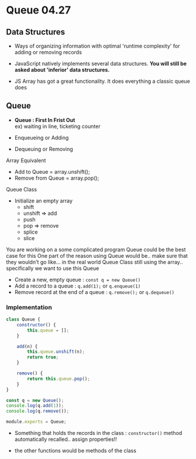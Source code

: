 # **Queue 04.27**

## **Data Structures**
- Ways of organizing information with optimal 'runtime complexity' for adding or removing records

- JavaScript natively implements several data structures. **You will still be asked about 'inferior' data structures.**

- JS Array has got a great functionality. It does everything a classic queue does

## **Queue**
- **Queue : First In Frist Out** <br/>
ex) waiting in line, ticketing counter <br/>

- Enqueueing or Adding
- Dequeuing or Removing 

Array Equivalent 
- Add to Queue = array.unshift();
- Remove from Queue = array.pop();

Queue Class
- Initialize an empty array
    - shift
    - unshift => add
    - push
    - pop => remove
    - splice
    - slice

You are working on a some complicated program
Queue could be the best case for this
One part of the reason using Queue would be.. make sure that they wouldn't go like... in the real world Queue Class still using the array.. specifically we want to use this Queue


- Create a new, empty queue : `const q = new Queue()`
- Add a record to a queue : `q.add(1);` or `q.enqueue(1)`
- Remove record at the end of a queue : `q.remove();` or `q.dequeue()`


### **Implementation**
```javascript
class Queue {
    constructor() {
        this.queue = [];
    }

    add(n) {
        this.queue.unshift(n);
        return true;
    }

    remove() {
        return this.queue.pop();
    }
}

const q = new Queue();
console.log(q.add(1));
console.log(q.remove());

module.exports = Queue;
```

- Something that holds the records in the class : `constructor()` method automatically recalled.. assign properties!!

- the other functions would be methods of the class 

